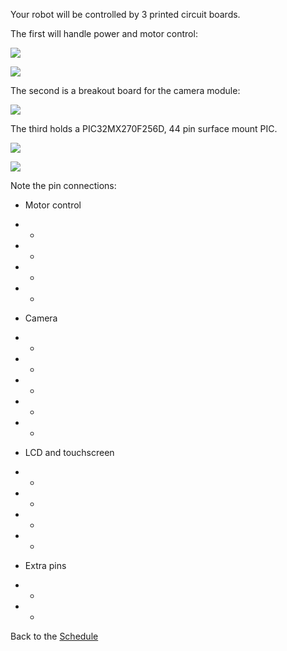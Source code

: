 Your robot will be controlled by 3 printed circuit boards.

The first will handle power and motor control:

![](https://github.com/ndm736/ME433_2019/blob/master/images/motorcontrolpcb.png)  

![](https://github.com/ndm736/ME433_2019/blob/master/images/motorcontrolsch.png) 

The second is a breakout board for the camera module: 

![](https://github.com/ndm736/ME433_2019/blob/master/images/cameraboardpcb.png)  

The third holds a PIC32MX270F256D, 44 pin surface mount PIC.

![](https://github.com/ndm736/ME433_2019/blob/master/images/pic32pcb.png)  

![](https://github.com/ndm736/ME433_2019/blob/master/images/pic32sch.png)  

Note the pin connections:

* Motor control
* * 
* * 
* * 
* * 

* Camera
* * 
* * 
* * 
* * 
* * 

* LCD and touchscreen
* * 
* * 
* * 
* * 

* Extra pins
* * 
* * 

Back to the [Schedule](https://github.com/ndm736/ME433_2019/wiki/Schedule)  